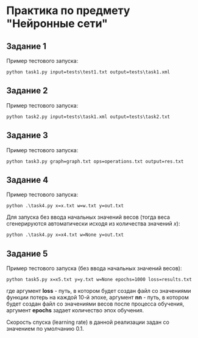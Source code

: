 # Практика по предмету "Нейронные сети"

## Задание 1

Пример тестового запуска:

```
python task1.py input=tests\test1.txt output=tests\task1.xml
```

## Задание 2

Пример тестового запуска:

```
python task2.py input=tests\task1.xml output=tests\task2.txt
```

## Задание 3

Пример тестового запуска:

```
python task3.py graph=graph.txt ops=operations.txt output=res.txt
```

## Задание 4

Пример тестового запуска:

```
python .\task4.py x=x.txt w=w.txt y=out.txt
```

Для запуска без ввода начальных значений весов (тогда веса сгенерируются автоматически исходя из количества значений $x$):

```
python .\task4.py x=x4.txt w=None y=out.txt
```

## Задание 5

Пример тестового запуска (без ввода начальных значений весов):

```
python task5.py x=x5.txt y=y.txt w=None epochs=1000 loss=results.txt
```

где аргумент **loss** - путь, в котором будет создан файл со значениями функции потерь на каждой 10-й эпохе, аргумент **nn** - путь, в котором будет создан файл со значениями весов после процесса обучения, аргумент **epochs** задает количество эпох обучения.

Скорость спуска (learning rate) в данной реализации задан со значением по умолчанию $0.1$.
